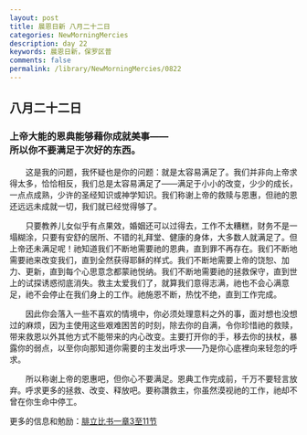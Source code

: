 ```yaml
---
layout: post
title: 晨恩日新 八月二十二日
categories: NewMorningMercies
description: day 22
keywords: 晨恩日新，保罗区普
comments: false
permalink: /library/NewMorningMercies/0822
---
```


## 八月二十二日

### 上帝大能的恩典能够藉你成就美事—— <br> 所以你不要满足于次好的东西。

&emsp;&emsp;这是我的问题，我怀疑也是你的问题：就是太容易满足了。我们并非向上帝求得太多，恰恰相反，我们总是太容易满足了——满足于小小的改变，少少的成长，一点点成熟，少许的圣经知识或神学知识。我们称谢上帝的救赎与恩惠，但祂的恩还远远未成就一切，我们就已经觉得够了。

&emsp;&emsp;只要教养儿女似乎有点果效，婚姻还可以过得去，工作不太糟糕，财务不是一塌糊涂，只要有安舒的居所、不错的礼拜堂、健康的身体，大多数人就满足了。但上帝还未满足呢！祂知道我们不断地需要祂的恩典，直到罪不再存在。我们不断地需要祂来改变我们，直到全然获得耶稣的样式。我们不断地需要上帝的饶恕、加力、更新，直到每个心思意念都蒙祂悦纳。我们不断地需要祂的拯救保守，直到世上的试探诱惑彻底消失。救主太爱我们了，就算我们意得志满，祂也不会心满意足，祂不会停止在我们身上的工作。祂施恩不断，热忱不绝，直到工作完成。

&emsp;&emsp;因此你会落入一些不喜欢的情境中，你必须处理意料之外的事，面对想也没想过的麻烦，因为主使用这些艰难困苦的时刻，除去你的自满，令你珍惜祂的救赎，带来救恩以外其他方式不能带来的内心改变。主要打开你的手，移去你的扶杖，暴露你的弱点，以至你向那知道你需要的主发出呼求——乃是你心底裡向来轻忽的呼求。

&emsp;&emsp;所以称谢上帝的恩惠吧，但你心不要满足。恩典工作完成前，千万不要轻言放弃。呼求更多的拯救、改变、释放吧。要称讚救主，你虽然漠视祂的工作，祂却不曾在你生命中停工。

更多的信息和勉励：[腓立比书一章3至11节]()
